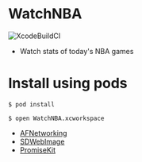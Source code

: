 # WatchNBA
![XcodeBuildCI](https://github.com/tigi44/WatchNBA/workflows/XcodeBuildCI/badge.svg)

- Watch stats of today's NBA games

# Install using pods
```
$ pod install
```
```
$ open WatchNBA.xcworkspace
```

- [AFNetworking](https://github.com/AFNetworking/AFNetworking)
- [SDWebImage](https://github.com/rs/SDWebImage)
- [PromiseKit](https://github.com/mxcl/PromiseKit)
